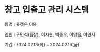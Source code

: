 # 창고 입출고 관리 시스템

팀명 : 톰캣은 야옹

인원 : 구민석(팀장), 이지현, 백종우, 이맑음, 이인서
    
기간 : 2024.02.13(화) ~ 2024.02.16(금)
